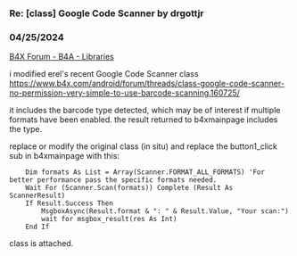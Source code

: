 ### Re: [class] Google Code Scanner by drgottjr
### 04/25/2024
[B4X Forum - B4A - Libraries](https://www.b4x.com/android/forum/threads/160771/)

i modified erel's recent Google Code Scanner class  
<https://www.b4x.com/android/forum/threads/class-google-code-scanner-no-permission-very-simple-to-use-barcode-scanning.160725/>  
  
it includes the barcode type detected, which may be of interest if multiple formats have been enabled. the result returned to b4xmainpage includes the type.  
  
replace or modify the original class (in situ) and replace the button1\_click sub in b4xmainpage with this:  
  

```B4X
    Dim formats As List = Array(Scanner.FORMAT_ALL_FORMATS) 'For better performance pass the specific formats needed.  
    Wait For (Scanner.Scan(formats)) Complete (Result As ScannerResult)  
    If Result.Success Then  
        MsgboxAsync(Result.format & ": " & Result.Value, "Your scan:")  
        wait for msgbox_result(res As Int)  
    End If
```

  
  
class is attached.